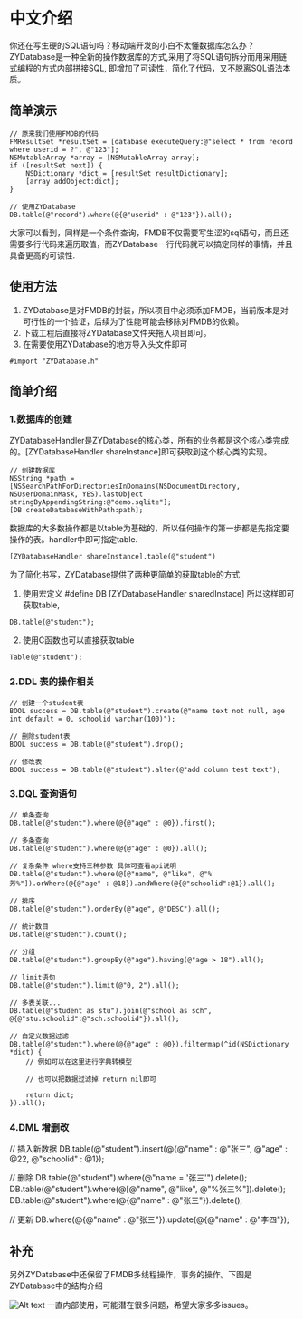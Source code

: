 # 中文介绍
你还在写生硬的SQL语句吗？移动端开发的小白不太懂数据库怎么办？ZYDatabase是一种全新的操作数据库的方式,采用了将SQL语句拆分而用采用链式编程的方式内部拼接SQL, 即增加了可读性，简化了代码，又不脱离SQL语法本质。
## 简单演示
```objc
// 原来我们使用FMDB的代码
FMResultSet *resultSet = [database executeQuery:@"select * from record where userid = ?", @"123"];
NSMutableArray *array = [NSMutableArray array];
if ([resultSet next]) {
    NSDictionary *dict = [resultSet resultDictionary];
    [array addObject:dict];
}

// 使用ZYDatabase
DB.table(@"record").where(@{@"userid" : @"123"}).all();
```
大家可以看到，同样是一个条件查询，FMDB不仅需要写生涩的sql语句，而且还需要多行代码来遍历取值，而ZYDatabase一行代码就可以搞定同样的事情，并且具备更高的可读性.
## 使用方法
1. ZYDatabase是对FMDB的封装，所以项目中必须添加FMDB，当前版本是对可行性的一个验证，后续为了性能可能会移除对FMDB的依赖。
2. 下载工程后直接将ZYDatabase文件夹拖入项目即可。
3. 在需要使用ZYDatabase的地方导入头文件即可
```objc
#import "ZYDatabase.h"
```
## 简单介绍
### 1.数据库的创建
ZYDatabaseHandler是ZYDatabase的核心类，所有的业务都是这个核心类完成的。[ZYDatabaseHandler shareInstance]即可获取到这个核心类的实现。
```objc
// 创建数据库
NSString *path = [NSSearchPathForDirectoriesInDomains(NSDocumentDirectory, NSUserDomainMask, YES).lastObject stringByAppendingString:@"demo.sqlite"];
[DB createDatabaseWithPath:path];
```
数据库的大多数操作都是以table为基础的，所以任何操作的第一步都是先指定要操作的表。handler中即可指定table.
```objc
[ZYDatabaseHandler shareInstance].table(@"student")
```
为了简化书写，ZYDatabase提供了两种更简单的获取table的方式
1. 使用宏定义 #define DB [ZYDatabaseHandler sharedInstace]  所以这样即可获取table, 
```objc
DB.table(@"student");
```
2. 使用C函数也可以直接获取table
```objc
Table(@"student");
```
### 2.DDL 表的操作相关 
```objc
// 创建一个student表
BOOL success = DB.table(@"student").create(@"name text not null, age int default = 0, schoolid varchar(100)");

// 删除student表
BOOL success = DB.table(@"student").drop();

// 修改表
BOOL success = DB.table(@"student").alter(@"add column test text");
```
### 3.DQL 查询语句
```objc
// 单条查询
DB.table(@"student").where(@{@"age" : @0}).first();

// 多条查询
DB.table(@"student").where(@{@"age" : @0}).all();

// 复杂条件 where支持三种参数 具体可查看api说明
DB.table(@"student").where(@[@"name", @"like", @"%芳%"]).orWhere(@{@"age" : @18}).andWhere(@{@"schoolid":@1}).all();

// 排序
DB.table(@"student").orderBy(@"age", @"DESC").all();

// 统计数目
DB.table(@"student").count();

// 分组
DB.table(@"student").groupBy(@"age").having(@"age > 18").all();

// limit语句
DB.table(@"student").limit(@"0, 2").all();

// 多表关联...
DB.table(@"student as stu").join(@"school as sch", @{@"stu.schoolid":@"sch.schoolid"}).all();

// 自定义数据过滤
DB.table(@"student").where(@{@"age" : @0}).filtermap(^id(NSDictionary *dict) {
    // 例如可以在这里进行字典转模型

    // 也可以把数据过滤掉 return nil即可

    return dict;
}).all();
```
### 4.DML 增删改 
// 插入新数据
DB.table(@"student").insert(@{@"name" : @"张三", @"age" : @22, @"schoolid" : @1});

// 删除
DB.table(@"student").where(@"name = '张三'").delete();
DB.table(@"student").where(@[@"name", @"like", @"%张三%"]).delete();
DB.table(@"student").where(@{@"name" : @"张三"}).delete();

// 更新
DB.where(@{@"name" : @"张三"}).update(@{@"name" : @"李四"});
## 补充
另外ZYDatabase中还保留了FMDB多线程操作，事务的操作。下图是ZYDatabase中的结构介绍

![Alt text](http://upload-images.jianshu.io/upload_images/1941597-2f3c6115b55fd5ae.png?imageMogr2/auto-orient/strip)
一直内部使用，可能潜在很多问题，希望大家多多issues。
